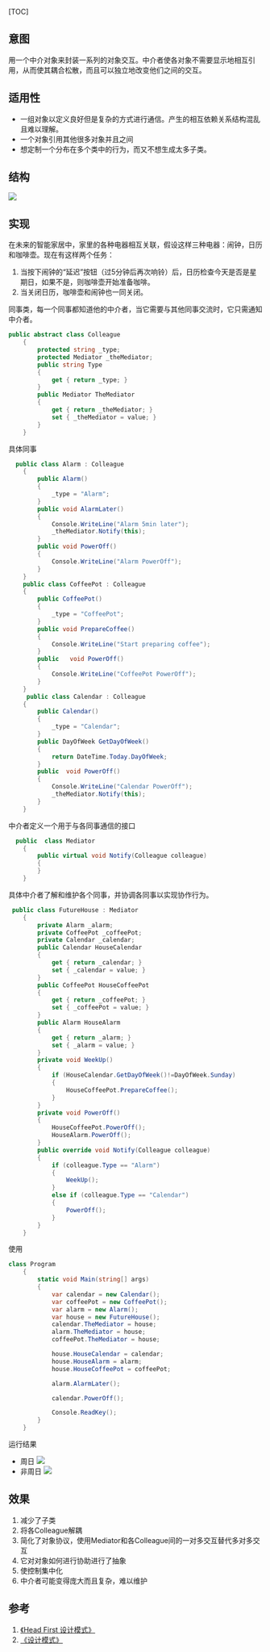 [TOC]
## 意图
用一个中介对象来封装一系列的对象交互。中介者使各对象不需要显示地相互引用，从而使其耦合松散，而且可以独立地改变他们之间的交互。
## 适用性
- 一组对象以定义良好但是复杂的方式进行通信。产生的相互依赖关系结构混乱且难以理解。
- 一个对象引用其他很多对象并且之间
- 想定制一个分布在多个类中的行为，而又不想生成太多子类。

## 结构
![](http://images.cnblogs.com/cnblogs_com/castdream/758571/o_ScreenClip%20[2].png)
## 实现
在未来的智能家居中，家里的各种电器相互关联，假设这样三种电器：闹钟，日历和咖啡壶。现在有这样两个任务：
1. 当按下闹钟的“延迟”按钮（过5分钟后再次响铃）后，日历检查今天是否是星期日，如果不是，则咖啡壶开始准备咖啡。
2. 当关闭日历，咖啡壶和闹钟也一同关闭。



同事类，每一个同事都知道他的中介者，当它需要与其他同事交流时，它只需通知中介者。
``` cs
public abstract class Colleague
    {
        protected string _type;
        protected Mediator _theMediator;
        public string Type
        {
            get { return _type; }
        }
        public Mediator TheMediator
        {
            get { return _theMediator; }
            set { _theMediator = value; }
        }
    }
```
具体同事
``` cs
  public class Alarm : Colleague
    {
        public Alarm()
        {
            _type = "Alarm";
        }
        public void AlarmLater()
        {
            Console.WriteLine("Alarm 5min later");
            _theMediator.Notify(this);
        }
        public void PowerOff()
        {
            Console.WriteLine("Alarm PowerOff");
        }
    }
	public class CoffeePot : Colleague
    {
        public CoffeePot()
        {
            _type = "CoffeePot";
        }
        public void PrepareCoffee()
        {
            Console.WriteLine("Start preparing coffee");
        }
        public   void PowerOff()
        {
            Console.WriteLine("CoffeePot PowerOff");
        }
    }
	 public class Calendar : Colleague
    {
        public Calendar()
        {
            _type = "Calendar";
        }
        public DayOfWeek GetDayOfWeek()
        {
            return DateTime.Today.DayOfWeek;
        }
        public  void PowerOff()
        {
            Console.WriteLine("Calendar PowerOff");
            _theMediator.Notify(this);
        }
    }
```
中介者定义一个用于与各同事通信的接口
``` cs
  public  class Mediator
    {
        public virtual void Notify(Colleague colleague)
        {
        }
    }
```
具体中介者了解和维护各个同事，并协调各同事以实现协作行为。
``` cs
 public class FutureHouse : Mediator
    {
        private Alarm _alarm;
        private CoffeePot _coffeePot;
        private Calendar _calendar;
        public Calendar HouseCalendar
        {
            get { return _calendar; }
            set { _calendar = value; }
        }
        public CoffeePot HouseCoffeePot
        {
            get { return _coffeePot; }
            set { _coffeePot = value; }
        }
        public Alarm HouseAlarm
        {
            get { return _alarm; }
            set { _alarm = value; }
        }
        private void WeekUp()
        {
            if (HouseCalendar.GetDayOfWeek()!=DayOfWeek.Sunday)
            {
                HouseCoffeePot.PrepareCoffee();
            }
        }
        private void PowerOff()
        {
            HouseCoffeePot.PowerOff();
            HouseAlarm.PowerOff();
        }
        public override void Notify(Colleague colleague)
        {
            if (colleague.Type == "Alarm")
            {
                WeekUp();
            }
            else if (colleague.Type == "Calendar")
            {
                PowerOff();
            }
        }
    }
```
使用
``` cs
class Program
    {
        static void Main(string[] args)
        {
            var calendar = new Calendar();
            var coffeePot = new CoffeePot();
            var alarm = new Alarm();
            var house = new FutureHouse();
            calendar.TheMediator = house;
            alarm.TheMediator = house;
            coffeePot.TheMediator = house;

            house.HouseCalendar = calendar;
            house.HouseAlarm = alarm;
            house.HouseCoffeePot = coffeePot;

            alarm.AlarmLater();

            calendar.PowerOff();

            Console.ReadKey();
        }
    }
```
运行结果
- 周日
![](http://images.cnblogs.com/cnblogs_com/castdream/758573/o_nocoff.png)
- 非周日
![](http://images.cnblogs.com/cnblogs_com/castdream/758573/o_coff.png)

## 效果
1. 减少了子类
2. 将各Colleague解耦
3. 简化了对象协议，使用Mediator和各Colleague间的一对多交互替代多对多交互
4. 它对对象如何进行协助进行了抽象
5. 使控制集中化
6. 中介者可能变得庞大而且复杂，难以维护

## 参考
1. [《Head First 设计模式》](http://book.douban.com/subject/2243615/)
2. [《设计模式》](http://book.douban.com/subject/1052241/)